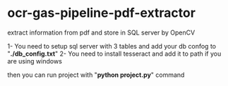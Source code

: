 # ocr-gas-pipeline-pdf-extractor
extract information from pdf and store in SQL server by OpenCV

1- You need to setup sql server with 3 tables and add your db confog to "**./db_config.txt**"
2- You need to install tesseract and add it to path if you are using windows

then you can run project with "**python project.py**" command 
